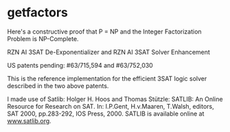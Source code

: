 # getfactors

Here's a constructive proof that P = NP and the Integer Factorization Problem is NP-Complete.

RZN AI 3SAT De-Exponentializer and RZN AI 3SAT Solver Enhancement

US patents pending: #63/715,594 and #63/752,030

This is the reference implementation for the efficient 3SAT logic solver described in the two above patents.

I made use of Satlib: Holger H. Hoos and Thomas Stützle: SATLIB: An Online Resource for Research on SAT. In: I.P.Gent, H.v.Maaren, T.Walsh, editors, SAT 2000, pp.283-292, IOS Press, 2000. SATLIB is available online at www.satlib.org.
